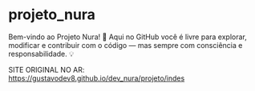 # projeto_nura

Bem-vindo ao Projeto Nura! 🚀
Aqui no GitHub você é livre para explorar, modificar e contribuir com o código — mas sempre com consciência e responsabilidade. 💡

SITE ORIGINAL NO AR: https://gustavodev8.github.io/dev_nura/projeto/indes
                
 
